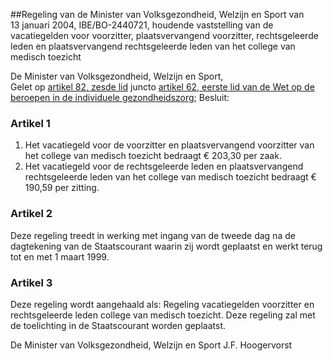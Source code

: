 <meta http-equiv='Content-Type' content='text/html; charset=utf-8' />

##Regeling van de Minister van Volksgezondheid, Welzijn en Sport van 13 januari 2004, IBE/BO-2440721, houdende vaststelling van de vacatiegelden voor voorzitter, plaatsvervangend voorzitter, rechtsgeleerde leden en plaatsvervangend rechtsgeleerde leden van het college van medisch toezicht

De Minister van Volksgezondheid, Welzijn en Sport,  
Gelet op [artikel 82, zesde lid](../../../../../../../../../../../wet/wet/op/de/beroepen/in/de/individuele/gezondheidszorg/BWBR0006251/README.md) juncto [artikel 62, eerste lid van de Wet op de beroepen in de individuele gezondheidszorg](../../../../../../../../../../../wet/wet/op/de/beroepen/in/de/individuele/gezondheidszorg/BWBR0006251/README.md);
Besluit:    

### Artikel  1  

1.  Het vacatiegeld voor de voorzitter en plaatsvervangend voorzitter van het college van medisch toezicht bedraagt € 203,30 per zaak.   
2.  Het vacatiegeld voor de rechtsgeleerde leden en plaatsvervangend rechtsgeleerde leden van het college van medisch toezicht bedraagt € 190,59 per zitting.  

### Artikel  2  

Deze regeling treedt in werking met ingang van de tweede dag na de dagtekening van de Staatscourant waarin zij wordt geplaatst en werkt terug tot en met 1 maart 1999. 

### Artikel  3  

Deze regeling wordt aangehaald als: Regeling vacatiegelden voorzitter en rechtsgeleerde leden college van medisch toezicht. 
Deze regeling zal met de toelichting in de Staatscourant worden geplaatst.   

De 
Minister van Volksgezondheid, Welzijn en Sport 
J.F. Hoogervorst      

